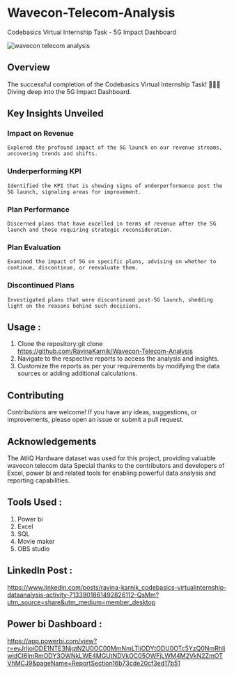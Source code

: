 # Wavecon-Telecom-Analysis
Codebasics Virtual Internship Task - 5G Impact Dashboard

![wavecon telecom analysis](https://github.com/RavinaKarnik/Wavecon-Telecom-Analysis/assets/130289037/6b66c777-c7a3-4dc7-8538-dea74a2777ec)


## Overview
The successful completion of the Codebasics Virtual Internship Task! 🎉👨‍💻 Diving deep into the 5G Impact Dashboard.

## Key Insights Unveiled

### Impact on Revenue
    Explored the profound impact of the 5G launch on our revenue streams, uncovering trends and shifts.

### Underperforming KPI
    Identified the KPI that is showing signs of underperformance post the 5G launch, signaling areas for improvement.

### Plan Performance
    Discerned plans that have excelled in terms of revenue after the 5G launch and those requiring strategic reconsideration.

### Plan Evaluation
    Examined the impact of 5G on specific plans, advising on whether to continue, discontinue, or reevaluate them.

### Discontinued Plans
    Investigated plans that were discontinued post-5G launch, shedding light on the reasons behind such decisions.

## Usage :
1. Clone the repository:git clone https://github.com/RavinaKarnik/Wavecon-Telecom-Analysis
2. Navigate to the respective reports to access the analysis and insights.
3. Customize the reports as per your requirements by modifying the data sources or adding additional calculations.

## Contributing
Contributions are welcome! If you have any ideas, suggestions, or improvements, please open an issue or submit a pull request.

## Acknowledgements
The AtliQ Hardware dataset was used for this project, providing valuable wavecon telecom data
Special thanks to the contributors and developers of Excel, power bi and  related tools for enabling powerful data analysis and reporting capabilities.


## Tools Used : 
1. Power bi 
2. Excel
3. SQL
4. Movie maker
5. OBS studio

## Linkedln Post : 
https://www.linkedin.com/posts/ravina-karnik_codebasics-virtualinternship-dataanalysis-activity-7133901861492826112-QsMm?utm_source=share&utm_medium=member_desktop

## Power bi Dashboard :
https://app.powerbi.com/view?r=eyJrIjoiODE1NTE3NjgtN2U0OC00MmNmLTliODYtODU0OTc5YzQ0NmRhIiwidCI6ImRmODY3OWNkLWE4MGUtNDVkOC05OWFjLWM4M2VkN2ZmOTVhMCJ9&pageName=ReportSection16b73cde20cf3ed17b51




